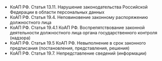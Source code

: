 - КоАП РФ. Статья 13.11. Нарушение законодательства Российской Федерации в области персональных данных
- КоАП РФ. Статья 19.4. Неповиновение законному распоряжению должностного лица
- КоАП РФ. Статья 19.4.1 КоАП РФ. Воспрепятствование законной деятельности должностного лица органа государственного контроля (надзора)
- КоАП РФ. Статья 19.5 КоАП РФ. Невыполнение в срок законного предписания (постановления, представления, решения)
- КоАП РФ. Статья 19.7. Непредставление сведений (информации)